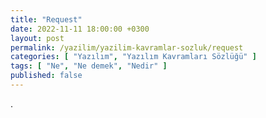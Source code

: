 ```yaml
---
title: "Request"
date: 2022-11-11 18:00:00 +0300
layout: post
permalink: /yazilim/yazilim-kavramlar-sozluk/request
categories: [ "Yazılım", "Yazılım Kavramları Sözlüğü" ]
tags: [ "Ne", "Ne demek", "Nedir" ]
published: false
---
```


.
